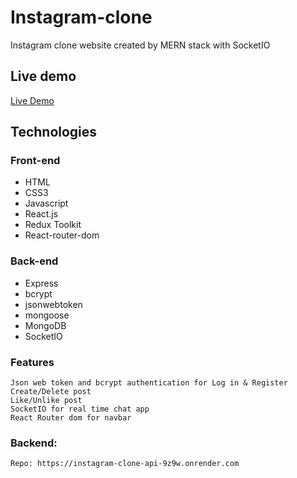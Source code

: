 # Instagram-clone
Instagram clone website created by MERN stack with SocketIO

## Live demo

[Live Demo](https://hychanbn1009.github.io/Instagram-clone/)

## Technologies

### Front-end

- HTML
- CSS3
- Javascript
- React.js
- Redux Toolkit
- React-router-dom

### Back-end

- Express
- bcrypt
- jsonwebtoken
- mongoose
- MongoDB
- SocketIO

### Features
    Json web token and bcrypt authentication for Log in & Register
    Create/Delete post
    Like/Unlike post
    SocketIO for real time chat app 
    React Router dom for navbar 

### Backend:

    Repo: https://instagram-clone-api-9z9w.onrender.com
